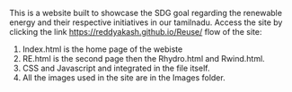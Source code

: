 This is a website built to showcase the SDG goal regarding the renewable energy and their respective initiatives in our tamilnadu. 
Access the site by clicking the link https://reddyakash.github.io/Reuse/
flow of the site:
1) Index.html is the home page of the webiste
2) RE.html is the second page then the Rhydro.html and Rwind.html.
3) CSS and Javascript and integrated in the file itself.
4) All the images used in the site are in the Images folder.
